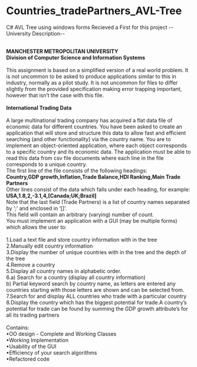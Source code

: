 # Countries_tradePartners_AVL-Tree
C# AVL Tree using windows forms
Recieved a First for this project
--University Description--


<br><b>MANCHESTER METROPOLITAN UNIVERSITY</b><br/>
<b>Division of Computer Science and Information Systems</b><br/><br/>
This assignment is based on a simplified version of a real world  problem. It is not uncommon to be asked to produce applications similar to this in industry, normally as a pilot study. It is not uncommon for files to differ slightly from the provided specification making error trapping important, however that isn’t the case with this file.<br/><br/>
<b>International Trading Data</b><br/><br/>
A large multinational trading company has acquired a flat data file of economic data for different countries. You have been asked to create an application that will store and structure this data to allow fast and efficient searching (and
other functionality) via the country name. You are to implement an object-oriented application, where each object corresponds to a specific country and its economic data. The application must be able to read this data from csv file documents where each line in the file corresponds to a unique country.<br/>
The first line of the file consists of the following headings:<br/>
<b>Country,GDP growth,Inflation,Trade Balance,HDI Ranking,Main Trade Partners</b><br/>
Other lines consist of the data which falls under each heading, for example:<br/>
<b>USA,1.8,2,-3.1,4,[Canada;UK;Brazil]</b><br/>
Note that the last field (Trade  Partners) is a list of country names separated by ‘;’ and enclosed in ‘[]’.<br/>
This field will contain an arbitrary (varying) number of count.<br/>
You must implement an application with a GUI (may be multiple forms) which allows the user to:<br/>  
1.Load a text file and store country information with in the tree<br/>
2.Manually edit country information<br/>
3.Display the number of unique countries with in the tree and the depth of the tree<br/>
4.Remove a country<br/>
5.Display all country names in alphabetic order.<br/>
6.a) Search for a country (display all country information)<br/>
b) Partial keyword search by country name, as letters are entered any countries starting with those letters are shown and can be selected from.<br/>
7.Search for and display ALL countries who trade with a particular country<br/>
8.Display the country which has the biggest potential for trade.A country’s potential for trade can be found by summing the GDP growth attribute’s for all its trading partners<br/><br/>
Contains:<br/>
•OO design - Complete and Working Classes<br/>
•Working Implementation<br/>
•Usability of the GUI<br/>
•Efficiency of your search algorithms<br/>
•Refactored code<br/>
